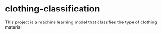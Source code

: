 # clothing-classification
This project is a machine learning model that classifies the type of clothing material 
